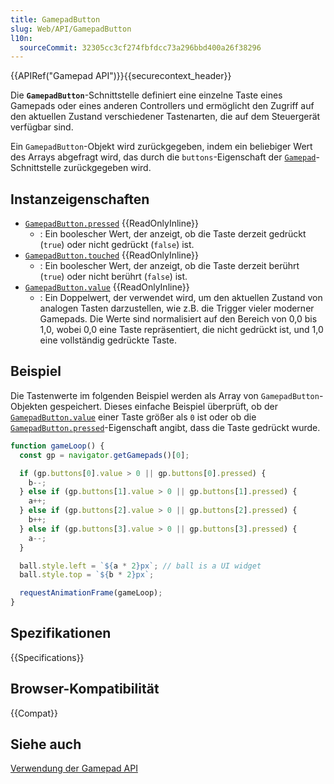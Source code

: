 ```yaml
---
title: GamepadButton
slug: Web/API/GamepadButton
l10n:
  sourceCommit: 32305cc3cf274fbfdcc73a296bbd400a26f38296
---
```


{{APIRef("Gamepad API")}}{{securecontext_header}}

Die **`GamepadButton`**-Schnittstelle definiert eine einzelne Taste eines Gamepads oder eines anderen Controllers und ermöglicht den Zugriff auf den aktuellen Zustand verschiedener Tastenarten, die auf dem Steuergerät verfügbar sind.

Ein `GamepadButton`-Objekt wird zurückgegeben, indem ein beliebiger Wert des Arrays abgefragt wird, das durch die `buttons`-Eigenschaft der [`Gamepad`](/de/docs/Web/API/Gamepad)-Schnittstelle zurückgegeben wird.

## Instanzeigenschaften

- [`GamepadButton.pressed`](/de/docs/Web/API/GamepadButton/pressed) {{ReadOnlyInline}}
  - : Ein boolescher Wert, der anzeigt, ob die Taste derzeit gedrückt (`true`) oder nicht gedrückt (`false`) ist.
- [`GamepadButton.touched`](/de/docs/Web/API/GamepadButton/touched) {{ReadOnlyInline}}
  - : Ein boolescher Wert, der anzeigt, ob die Taste derzeit berührt (`true`) oder nicht berührt (`false`) ist.
- [`GamepadButton.value`](/de/docs/Web/API/GamepadButton/value) {{ReadOnlyInline}}
  - : Ein Doppelwert, der verwendet wird, um den aktuellen Zustand von analogen Tasten darzustellen, wie z.B. die Trigger vieler moderner Gamepads. Die Werte sind normalisiert auf den Bereich von 0,0 bis 1,0, wobei 0,0 eine Taste repräsentiert, die nicht gedrückt ist, und 1,0 eine vollständig gedrückte Taste.

## Beispiel

Die Tastenwerte im folgenden Beispiel werden als Array von `GamepadButton`-Objekten gespeichert. Dieses einfache Beispiel überprüft, ob der [`GamepadButton.value`](/de/docs/Web/API/GamepadButton/value) einer Taste größer als `0` ist oder ob die [`GamepadButton.pressed`](/de/docs/Web/API/GamepadButton/pressed)-Eigenschaft angibt, dass die Taste gedrückt wurde.

```js
function gameLoop() {
  const gp = navigator.getGamepads()[0];

  if (gp.buttons[0].value > 0 || gp.buttons[0].pressed) {
    b--;
  } else if (gp.buttons[1].value > 0 || gp.buttons[1].pressed) {
    a++;
  } else if (gp.buttons[2].value > 0 || gp.buttons[2].pressed) {
    b++;
  } else if (gp.buttons[3].value > 0 || gp.buttons[3].pressed) {
    a--;
  }

  ball.style.left = `${a * 2}px`; // ball is a UI widget
  ball.style.top = `${b * 2}px`;

  requestAnimationFrame(gameLoop);
}
```

## Spezifikationen

{{Specifications}}

## Browser-Kompatibilität

{{Compat}}

## Siehe auch

[Verwendung der Gamepad API](/de/docs/Web/API/Gamepad_API/Using_the_Gamepad_API)
